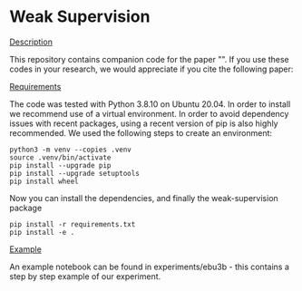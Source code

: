 # Weak Supervision

[Description](#description)

This repository contains companion code for the paper "". If you use these codes in your research, we would appreciate if you cite the following paper:

[Requirements](#requirements)

The code was tested with Python 3.8.10 on Ubuntu 20.04. In order to install we recommend use of a virtual environment. In order to avoid dependency issues with recent packages, using a recent version of pip is also highly recommended. We used the following steps to create an environment:

```terminal
python3 -m venv --copies .venv
source .venv/bin/activate
pip install --upgrade pip
pip install --upgrade setuptools
pip install wheel
```

Now you can install the dependencies, and finally the weak-supervision package

```terminal
pip install -r requirements.txt
pip install -e .
```

[Example](#example)

An example notebook can be found in experiments/ebu3b - this contains a step by step example of our experiment.